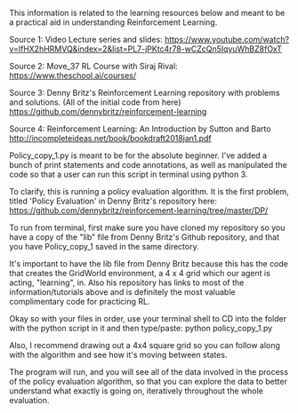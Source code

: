 This information is related to the learning resources below and meant to be a practical aid in understanding Reinforcement Learning.

Source 1: Video Lecture series and slides:
https://www.youtube.com/watch?v=lfHX2hHRMVQ&index=2&list=PL7-jPKtc4r78-wCZcQn5IqyuWhBZ8fOxT

Source 2: Move_37 RL Course with Siraj Rival:
https://www.theschool.ai/courses/

Source 3: Denny Britz's Reinforcement Learning repository with problems and solutions.
(All of the initial code from here)
https://github.com/dennybritz/reinforcement-learning

Source 4: Reinforcement Learning: An Introduction by Sutton and Barto
http://incompleteideas.net/book/bookdraft2018jan1.pdf


Policy_copy_1.py is meant to be for the absolute beginner. I've added a bunch of
print statements and code annotations, as well as manipulated the code so that a user can
run this script in terminal using python 3.

To clarify, this is running a policy evaluation algorithm. It is the first problem, titled 'Policy Evaluation' in Denny Britz's repository here: https://github.com/dennybritz/reinforcement-learning/tree/master/DP/

To run from terminal, first make sure you have cloned my repository so you have a copy of the "lib" file from Denny Britz's Github repository, and that you have Policy_copy_1 saved in the same directory.

It's important to have the lib file from Denny Britz because this has the code that
creates the GridWorld environment, a 4 x 4 grid which our agent is acting, "learning", in. Also his repository has links to most of the information/tutorials above and
is definitely the most valuable complimentary code for practicing RL.

Okay so with your files in order, use your terminal shell to CD into the folder with the
python script in it and then type/paste:
    python policy_copy_1.py

Also, I recommend drawing out a 4x4 square grid so you can follow along with the algorithm
and see how it's moving between states.


The program will run, and you will see all of the data involved in the process of the
policy evaluation algorithm, so that you can explore the data to better understand
what exactly is going on, iteratively throughout the whole evaluation.
